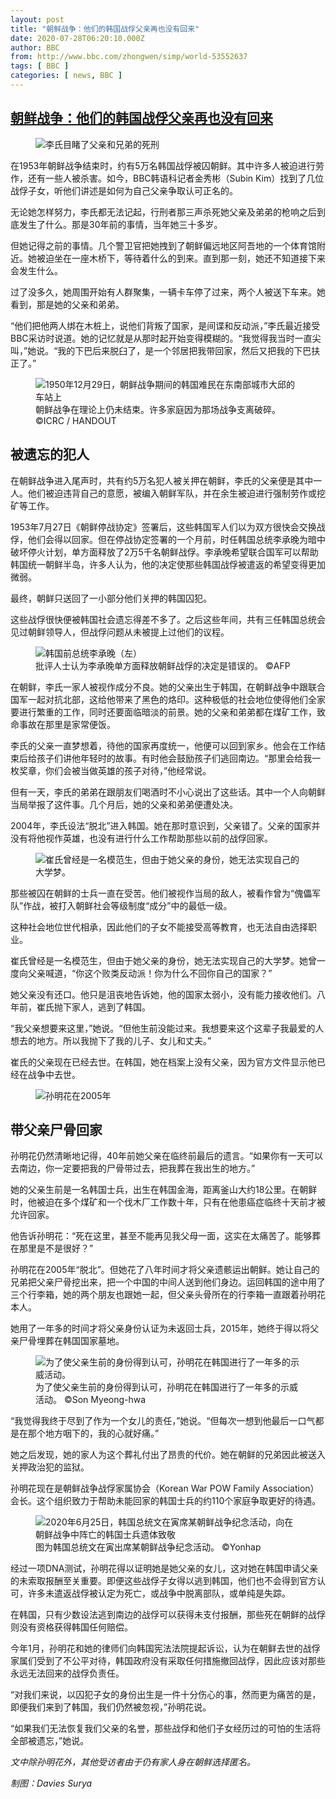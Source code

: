 ```yaml
---
layout: post
title: "朝鲜战争：他们的韩国战俘父亲再也没有回来"
date: 2020-07-28T06:20:10.000Z
author: BBC
from: http://www.bbc.com/zhongwen/simp/world-53552637
tags: [ BBC ]
categories: [ news, BBC ]
---
```

<!--1595917210000-->
[朝鲜战争：他们的韩国战俘父亲再也没有回来](http://www.bbc.com/zhongwen/simp/world-53552637)
------

<div>
<figure><img alt="李氏目睹了父亲和兄弟的死刑" src="https://ichef.bbci.co.uk/news/600/cpsprodpb/12D72/production/_113607177_powillustration_lee_4.jpg" referrerpolicy="no-referrer"><br><figcaption></figcaption></figure><p class="story-body__introduction">在1953年朝鲜战争结束时，约有5万名韩国战俘被囚朝鲜。其中许多人被迫进行劳作，还有一些人被杀害。如今，BBC韩语科记者金秀彬（Subin Kim）找到了几位战俘子女，听他们讲述是如何为自己父亲争取认可正名的。</p><p>无论她怎样努力，李氏都无法记起，行刑者那三声杀死她父亲及弟弟的枪响之后到底发生了什么。那是30年前的事情，当年她三十多岁。</p><p>但她记得之前的事情。几个警卫官把她拽到了朝鲜偏远地区阿吾地的一个体育馆附近。她被迫坐在一座木桥下，等待着什么的到来。直到那一刻，她还不知道接下来会发生什么。</p><p>过了没多久，她周围开始有人群聚集，一辆卡车停了过来，两个人被送下车来。她看到，那是她的父亲和弟弟。</p><p>“他们把他两人绑在木桩上，说他们背叛了国家，是间谍和反动派，”李氏最近接受BBC采访时说道。她的记忆就是从那时起开始变得模糊的。“我觉得我当时一直尖叫，”她说。“我的下巴后来脱臼了，是一个邻居把我带回家，然后又把我的下巴扶正了。”</p><figure><img alt="1950年12月29日，朝鲜战争期间的韩国难民在东南部城市大邱的车站上" src="https://ichef.bbci.co.uk/news/600/cpsprodpb/951A/production/_113607183_hi062126851.jpg" referrerpolicy="no-referrer"><br><figcaption>朝鲜战争在理论上仍未结束。许多家庭因为那场战争支离破碎。 ©ICRC / HANDOUT</figcaption></figure><h2 class="story-body__crosshead">被遗忘的犯人</h2><p>在朝鲜战争进入尾声时，共有约5万名犯人被关押在朝鲜，李氏的父亲便是其中一人。他们被迫违背自己的意愿，被编入朝鲜军队，并在余生被迫进行强制劳作或挖矿等工作。</p><p>1953年7月27日《朝鲜停战协定》签署后，这些韩国军人们以为双方很快会交换战俘，他们会得以回家。但在停战协定签署的一个月前，时任韩国总统李承晚为暗中破坏停火计划，单方面释放了2万5千名朝鲜战俘。李承晚希望联合国军可以帮助韩国统一朝鲜半岛，许多人认为，他的决定使那些韩国战俘被遣返的希望变得更加微弱。</p><p>最终，朝鲜只送回了一小部分他们关押的韩国囚犯。</p><p>这些战俘很快便被韩国社会遗忘得差不多了。之后这些年间，共有三任韩国总统会见过朝鲜领导人，但战俘问题从未被提上过他们的议程。</p><figure><img alt="韩国前总统李承晚（左）" src="https://ichef.bbci.co.uk/news/600/cpsprodpb/10EFA/production/_113607396_be0a358e-d6cd-4757-83c0-adab5bb57a2d.jpg" referrerpolicy="no-referrer"><br><figcaption>批评人士认为李承晚单方面释放朝鲜战俘的决定是错误的。 ©AFP</figcaption></figure><p>在朝鲜，李氏一家人被视作成分不良。她的父亲出生于韩国，在朝鲜战争中跟联合国军一起对抗北部，这给他带来了黑色的烙印。这种极低的社会地位使得他们全家要进行繁重的工作，同时还要面临暗淡的前景。她的父亲和弟弟都在煤矿工作，致命事故在那里是家常便饭。</p><p>李氏的父亲一直梦想着，待他的国家再度统一，他便可以回到家乡。他会在工作结束后给孩子们讲他年轻时的故事。有时他会鼓励孩子们逃回南边。“那里会给我一枚奖章，你们会被当做英雄的孩子对待，”他经常说。</p><p>但有一天，李氏的弟弟在跟朋友们喝酒时不小心说出了这些话。其中一个人向朝鲜当局举报了这件事。几个月后，她的父亲和弟弟便遭处决。</p><p>2004年，李氏设法“脱北”进入韩国。她在那时意识到，父亲错了。父亲的国家并没有将他视作英雄，也没有进行什么工作帮助那些以前的战俘回家。</p><figure><img alt="崔氏曾经是一名模范生，但由于她父亲的身份，她无法实现自己的大学梦。" src="https://ichef.bbci.co.uk/news/600/cpsprodpb/475E/production/_113607281_powillustration_choi.jpg" referrerpolicy="no-referrer"><br><figcaption></figcaption></figure><p>那些被囚在朝鲜的士兵一直在受苦。他们被视作当局的敌人，被看作曾为“傀儡军队”作战，被打入朝鲜社会等级制度“成分”中的最低一级。</p><p>这种社会地位世代相承，因此他们的子女不能接受高等教育，也无法自由选择职业。</p><p>崔氏曾经是一名模范生，但由于她父亲的身份，她无法实现自己的大学梦。她曾一度向父亲喊道，“你这个败类反动派！你为什么不回你自己的国家？”</p><p>她父亲没有还口。他只是沮丧地告诉她，他的国家太弱小，没有能力接收他们。八年前，崔氏抛下家人，逃到了韩国。</p><p>“我父亲想要来这里，”她说。“但他生前没能过来。我想要来这个这辈子我最爱的人想去的地方。所以我抛下了我的儿子、女儿和丈夫。”</p><p>崔氏的父亲现在已经去世。在韩国，她在档案上没有父亲，因为官方文件显示他已经在战争中去世。</p><figure><img alt="孙明花在2005年"脱北"。但她花了八年时间才将父亲遗骸运出朝鲜。" src="https://ichef.bbci.co.uk/news/600/cpsprodpb/17B92/production/_113607179_powillustration_son.jpg" referrerpolicy="no-referrer"><br><figcaption></figcaption></figure><h2 class="story-body__crosshead">带父亲尸骨回家</h2><p>孙明花仍然清晰地记得，40年前她父亲在临终前最后的遗言。“如果你有一天可以去南边，你一定要把我的尸骨带过去，把我葬在我出生的地方。”</p><p>她的父亲生前是一名韩国士兵，出生在韩国金海，距离釜山大约18公里。在朝鲜时，他被迫在多个煤矿和一个伐木厂工作数十年，只有在他患癌症临终十天前才被允许回家。</p><p>他告诉孙明花：“死在这里，甚至不能再见我父母一面，这实在太痛苦了。能够葬在那里是不是很好？”</p><p>孙明花在2005年“脱北”。但她花了八年时间才将父亲遗骸运出朝鲜。她让自己的兄弟把父亲尸骨挖出来，把一个中国的中间人送到他们身边。运回韩国的途中用了三个行李箱，她的两个朋友也跟她一起，但父亲头骨所在的行李箱一直跟着孙明花本人。</p><p>她用了一年多的时间才将父亲身份认证为未返回士兵，2015年，她终于得以将父亲尸骨埋葬在韩国国家墓地。</p><figure><img alt="为了使父亲生前的身份得到认可，孙明花在韩国进行了一年多的示威活动。" src="https://ichef.bbci.co.uk/news/600/cpsprodpb/15932/production/_113607388_protest.jpg" referrerpolicy="no-referrer"><br><figcaption>为了使父亲生前的身份得到认可，孙明花在韩国进行了一年多的示威活动。 ©Son Myeong-hwa</figcaption></figure><p>“我觉得我终于尽到了作为一个女儿的责任，”她说。“但每次一想到他最后一口气都是在那个地方咽下的，我的心就好痛。”</p><p>她之后发现，她的家人为这个葬礼付出了昂贵的代价。她在朝鲜的兄弟因此被送入关押政治犯的监狱。</p><p>孙明花现在是朝鲜战争战俘家属协会（Korean War POW Family Association）会长。这个组织致力于帮助未能回家的韩国士兵的约110个家庭争取更好的待遇。</p><figure><img alt="2020年6月25日，韩国总统文在寅席某朝鲜战争纪念活动，向在朝鲜战争中阵亡的韩国士兵遗体致敬" src="https://ichef.bbci.co.uk/news/600/cpsprodpb/99CA/production/_113607393_hi062133756.jpg" referrerpolicy="no-referrer"><br><figcaption>图为韩国总统文在寅出席某朝鲜战争纪念活动。 ©Yonhap</figcaption></figure><p>经过一项DNA测试，孙明花得以证明她是她父亲的女儿，这对她在韩国申请父亲的未索取报酬至关重要。即便这些战俘子女得以逃到韩国，他们也不会得到官方认可，许多未遣返战俘被认定为死亡，或战争中脱离部队，或单纯是失踪。</p><p>在韩国，只有少数设法逃到南边的战俘可以获得未支付报酬，那些死在朝鲜的战俘则没有资格获得韩国任何赔偿。</p><p>今年1月，孙明花和她的律师们向韩国宪法法院提起诉讼，认为在朝鲜去世的战俘家属们受到了不公平对待，韩国政府没有采取任何措施撤回战俘，因此应该对那些永远无法回来的战俘负责任。</p><p>“对我们来说，以囚犯子女的身份出生是一件十分伤心的事，然而更为痛苦的是，即便我们来到了韩国，我们仍然被忽视，”孙明花说。</p><p>“如果我们无法恢复我们父亲的名誉，那些战俘和他们子女经历过的可怕的生活将全部被遗忘，”她说。</p><p><i>文中除孙明花外，其他受访者由于仍有家人身在朝鲜选择匿名。</i></p><p><i>制图：Davies Surya</i></p>
</div>
